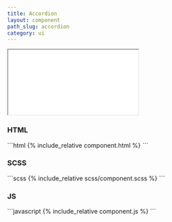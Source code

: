 ```yaml
---
title: Accordion
layout: component
path_slug: accordion
category: ui
---
```


<iframe class="medium" src="{{ site.baseurl }}/component/{{ page.path_slug }}/example.html"></iframe>

<h3>HTML</h3>
```html
{% include_relative component.html %}
```
<h3>SCSS</h3>
```scss
{% include_relative scss/component.scss %}
```

<h3>JS</h3>
```javascript
{% include_relative component.js %}
```
